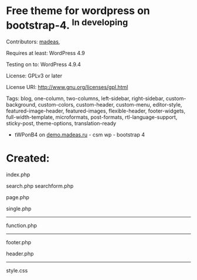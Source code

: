 # Free theme for wordpress on bootstrap-4. <sup>In developing</sup>

Contributors: <a href="https://github.com/Madeas">madeas</a>, 

Requires at least: WordPress 4.9

Testing on to: WordPress 4.9.4

License: GPLv3 or later

License URI: http://www.gnu.org/licenses/gpl.html

Tags: blog, one-column, two-columns, left-sidebar, right-sidebar, custom-background, custom-colors, custom-header, custom-menu, editor-style, featured-image-header, featured-images, flexible-header, footer-widgets, full-width-template, microformats, post-formats, rtl-language-support, sticky-post, theme-options, translation-ready

* tWPonB4 on <a href="http://demo.madeas.ru/" title="">demo.madeas.ru</a> - csm wp - bootstrap 4

# Created:

index.php

search.php
searchform.php

page.php

single.php
____________
function.php
____________
footer.php

header.php
____________
style.css
